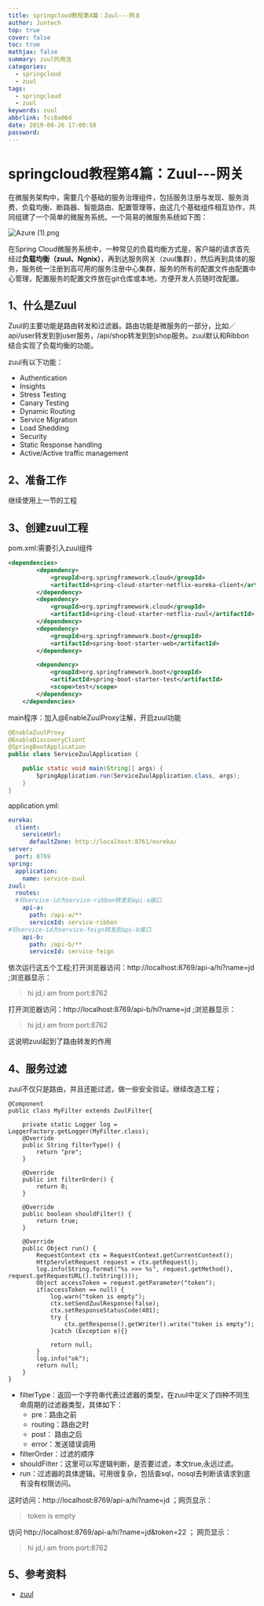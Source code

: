 ```yaml
---
title: springcloud教程第4篇：Zuul---网关
author: Juntech
top: true
cover: false
toc: true
mathjax: false
summary: zuul的用法
categories:
  - springcloud
  - zuul
tags:
  - springcloud
  - zuul
keywords: zuul
abbrlink: fcc8a86d
date: 2019-08-26 17:00:58
password:
---
```

# springcloud教程第4篇：Zuul---网关

在微服务架构中，需要几个基础的服务治理组件，包括服务注册与发现、服务消费、负载均衡、断路器、智能路由、配置管理等，由这几个基础组件相互协作，共同组建了一个简单的微服务系统。一个简易的微服务系统如下图：

![Azure (1).png](https://forezp.obs.myhuaweicloud.com/img/jianshu/2279594-6b7c148110ebc56e.png)

在Spring Cloud微服务系统中，一种常见的负载均衡方式是，客户端的请求首先经过**负载均衡（zuul、Ngnix）**，再到达服务网关（zuul集群），然后再到具体的服务，服务统一注册到高可用的服务注册中心集群，服务的所有的配置文件由配置中心管理，配置服务的配置文件放在git仓库或本地，方便开发人员随时改配置。

## 1、什么是Zuul

Zuul的主要功能是路由转发和过滤器。路由功能是微服务的一部分，比如／api/user转发到到user服务，/api/shop转发到到shop服务。zuul默认和Ribbon结合实现了负载均衡的功能。

zuul有以下功能：

- Authentication
- Insights
- Stress Testing
- Canary Testing
- Dynamic Routing
- Service Migration
- Load Shedding
- Security
- Static Response handling
- Active/Active traffic management

## 2、准备工作

继续使用上一节的工程

## 3、创建zuul工程

pom.xml:需要引入zuul组件

```xml
<dependencies>
		<dependency>
			<groupId>org.springframework.cloud</groupId>
			<artifactId>spring-cloud-starter-netflix-eureka-client</artifactId>
		</dependency>
		<dependency>
			<groupId>org.springframework.cloud</groupId>
			<artifactId>spring-cloud-starter-netflix-zuul</artifactId>
		</dependency>
		<dependency>
			<groupId>org.springframework.boot</groupId>
			<artifactId>spring-boot-starter-web</artifactId>
		</dependency>

		<dependency>
			<groupId>org.springframework.boot</groupId>
			<artifactId>spring-boot-starter-test</artifactId>
			<scope>test</scope>
		</dependency>
	</dependencies>
```

main程序：加入@EnableZuulProxy注解，开启zuul功能

```java
@EnableZuulProxy
@EnableDiscoveryClient
@SpringBootApplication
public class ServiceZuulApplication {

	public static void main(String[] args) {
		SpringApplication.run(ServiceZuulApplication.class, args);
	}
}
```

application.yml:

```yml
eureka:
  client:
    serviceUrl:
      defaultZone: http://localhost:8761/eureka/
server:
  port: 8769
spring:
  application:
    name: service-zuul
zuul:
  routes:
  #将service-id为service-ribbon转发到api-a接口
    api-a:
      path: /api-a/**
      serviceId: service-ribbon
#将service-id为service-feign转发到api-b接口
    api-b:
      path: /api-b/**
      serviceId: service-feign
```

依次运行这五个工程;打开浏览器访问：http://localhost:8769/api-a/hi?name=jd ;浏览器显示：

> hi jd,i am from port:8762

打开浏览器访问：http://localhost:8769/api-b/hi?name=jd ;浏览器显示：

> hi jd,i am from port:8762

这说明zuul起到了路由转发的作用

## 4、服务过滤

zuul不仅只是路由，并且还能过滤，做一些安全验证。继续改造工程；

```
@Component
public class MyFilter extends ZuulFilter{

    private static Logger log = LoggerFactory.getLogger(MyFilter.class);
    @Override
    public String filterType() {
        return "pre";
    }

    @Override
    public int filterOrder() {
        return 0;
    }

    @Override
    public boolean shouldFilter() {
        return true;
    }

    @Override
    public Object run() {
        RequestContext ctx = RequestContext.getCurrentContext();
        HttpServletRequest request = ctx.getRequest();
        log.info(String.format("%s >>> %s", request.getMethod(), request.getRequestURL().toString()));
        Object accessToken = request.getParameter("token");
        if(accessToken == null) {
            log.warn("token is empty");
            ctx.setSendZuulResponse(false);
            ctx.setResponseStatusCode(401);
            try {
                ctx.getResponse().getWriter().write("token is empty");
            }catch (Exception e){}

            return null;
        }
        log.info("ok");
        return null;
    }
}
```

- filterType：返回一个字符串代表过滤器的类型，在zuul中定义了四种不同生命周期的过滤器类型，具体如下：
  - pre：路由之前
  - routing：路由之时
  - post： 路由之后
  - error：发送错误调用
- filterOrder：过滤的顺序
- shouldFilter：这里可以写逻辑判断，是否要过滤，本文true,永远过滤。
- run：过滤器的具体逻辑。可用很复杂，包括查sql，nosql去判断该请求到底有没有权限访问。

这时访问：http://localhost:8769/api-a/hi?name=jd ；网页显示：

> token is empty

访问 http://localhost:8769/api-a/hi?name=jd&token=22 ； 网页显示：

> hi jd,i am from port:8762
## 5、参考资料

- [zuul](https://projects.spring.io/spring-cloud/spring-cloud.html#_router_and_filter_zuul)
